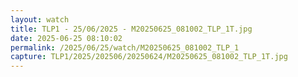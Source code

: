 ```yaml
---
layout: watch
title: TLP1 - 25/06/2025 - M20250625_081002_TLP_1T.jpg
date: 2025-06-25 08:10:02
permalink: /2025/06/25/watch/M20250625_081002_TLP_1
capture: TLP1/2025/202506/20250624/M20250625_081002_TLP_1T.jpg
---
```

